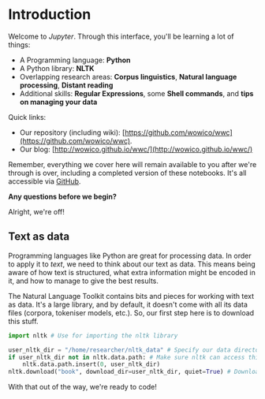 # Introduction

Welcome to *Jupyter*. Through this interface, you'll be learning a lot of things:

* A Programming language: **Python**
* A Python library: **NLTK**
* Overlapping research areas: **Corpus linguistics**, **Natural language processing**, **Distant reading**
* Additional skills: **Regular Expressions**, some **Shell commands**, and **tips on managing your data**

Quick links:

* Our repository (including wiki): [https://github.com/wowico/wwc](https://github.com/wowico/wwc).
* Our blog: [http://wowico.github.io/wwc/](http://wowico.github.io/wwc/)

Remember, everything we cover here will remain available to you after we're through is over, including a completed version of these notebooks. It's all accessible via [GitHub](https://github.com/wowico/wwc).

**Any questions before we begin?**

Alright, we're off!

## Text as data

Programming languages like Python are great for processing data. In order to apply it to *text*, we need to think about our text as data. This means being aware of how text is structured, what extra information might be encoded in it, and how to manage to give the best results.

The Natural Language Toolkit contains bits and pieces for working with text as data. It's a large library, and by default, it doesn't come with all its data files (corpora, tokeniser models, etc.). So, our first step here is to download this stuff.

```python
import nltk # Use for importing the nltk library

user_nltk_dir = "/home/researcher/nltk_data" # Specify our data directory
if user_nltk_dir not in nltk.data.path: # Make sure nltk can access this dir.
    nltk.data.path.insert(0, user_nltk_dir)
nltk.download("book", download_dir=user_nltk_dir, quiet=True) # Download book materials to data dir
```

With that out of the way, we're ready to code!

```python

```